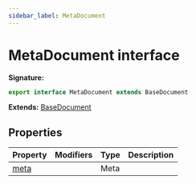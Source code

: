 ```yaml
---
sidebar_label: MetaDocument
---
```


# MetaDocument interface

**Signature:**

```typescript
export interface MetaDocument extends BaseDocument
```

**Extends:** [BaseDocument](./ts-japi.basedocument.md)

## Properties

| Property                               | Modifiers | Type | Description |
| -------------------------------------- | --------- | ---- | ----------- |
| [meta](./ts-japi.metadocument.meta.md) |           | Meta |             |
